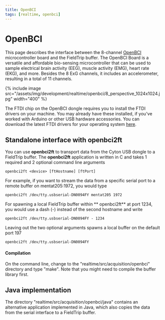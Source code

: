 ```yaml
---
title: OpenBCI
tags: [realtime, openbci]
---
```


# OpenBCI

This page describes the interface between the 8-channel [OpenBCI](http://www.openbci.com) microcontroller board and the FieldTrip buffer. The OpenBCI Board is a versatile and affordable bio-sensing microcontroller that can be used to sample electrical brain activity (EEG), muscle activity (EMG), heart rate (EKG), and more. Besides the 8 ExG channels, it includes an accelerometer, resulting in a total of 11 channels.

{% include image src="/assets/img/development/realtime/openbci/8_perspective_1024x1024.jpg" width="400" %}

The FTDI chip on the OpenBCI dongle requires you to install the FTDI drivers on your machine. You may already have these installed, if you've worked with Arduino or other USB hardware accessories. You can download the latest FTDI drivers for your operating system [here](http://www.ftdichip.com/Drivers/VCP.htm).

## Standalone interface with openbci2ft

You can use **openbci2ft** to transport data from the Cyton USB dongle to a FieldTrip buffer. The **openbci2ft** application is written in C and takes 1 required and 2 optional command line arguments

    openbci2ft <device> [ftHostname] [ftPort]

For example, if you want to stream the data from a specific serial port to a remote buffer on mentat205:1972, you would type

    openbci2ft /dev/tty.usbserial-DN0094FY mentat205 1972

For spawning a local FieldTrip buffer within ** openbci2ft** at port 1234, you would use a dash (-) instead of the second hostname and write

    openbci2ft /dev/tty.usbserial-DN0094FY - 1234

Leaving out the two optional arguments spawns a local buffer on the default port 197

    openbci2ft /dev/tty.usbserial-DN0094FY

#### Compilation

On the command line, change to the "realtime/src/acquisition/openbci" directory and type "make". Note that you might need to compile the buffer library first.

## Java implementation

The directory "realtime/src/acquisition/openbci/java" contains an alternative application implemented in Java, which also copies the data from the serial interface to a FieldTrip buffer.
